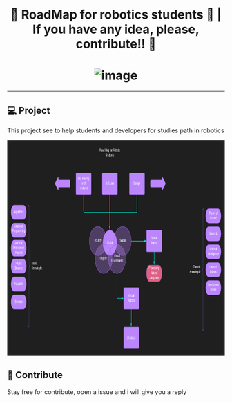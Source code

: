 <h1 align="center">
   🤖 RoadMap for robotics students  📘 | If you have any idea, please, contribute!! 👋
</h1>
<h1 align="center">
 <img alt="image" height="500" width="100%" title="" src="https://portal.fgv.br/sites/portal.fgv.br/files/styles/noticia_geral/public/noticias/07/21/robo.jpg?itok=GiAg2WZh" />
</h1> 
<hr>



## 💻 Project
 This project see to help students and developers for studies path in robotics

 <img alt="image" height="500" width="100%" title="" src="diagram.png" />


## 🤝 Contribute

  Stay free for contribute, open a issue and i will give you a reply


